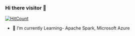 ### Hi there visitor 👋
[![HitCount](http://hits.dwyl.com/data-crat/{project}.svg)](http://hits.dwyl.com/data-crat/{project})

- 🌱 I’m currently Learning- Apache Spark, Microsoft Azure




